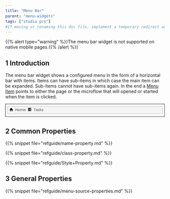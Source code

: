```yaml
---
title: "Menu Bar"
parent: "menu-widgets"
tags: ["studio pro"]
#If moving or renaming this doc file, implement a temporary redirect and let the respective team know they should update the URL in the product. See Mapping to Products for more details.
---
```


{{% alert type="warning" %}}The menu bar widget is not supported on native mobile pages.{{% /alert %}}

## 1 Introduction

The menu bar widget shows a configured menu in the form of a horizontal bar with items. Items can have sub-items in which case the main item can be expanded. Sub-items cannot have sub-items again. In the end a [Menu Item](menu#menu-item) points to either the page or the microflow that will opened or started when the item is clicked.

![](attachments/pages/menu-bar.png)

## 2 Common Properties

{{% snippet file="refguide/name-property.md" %}}

{{% snippet file="refguide/class-property.md" %}}

{{% snippet file="refguide/Style+Property.md" %}}

## 3 General Properties

{{% snippet file="refguide/menu-source-properties.md" %}}
